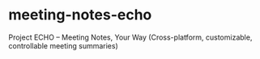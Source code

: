 # meeting-notes-echo
Project ECHO – Meeting Notes, Your Way (Cross-platform, customizable, controllable meeting summaries)
